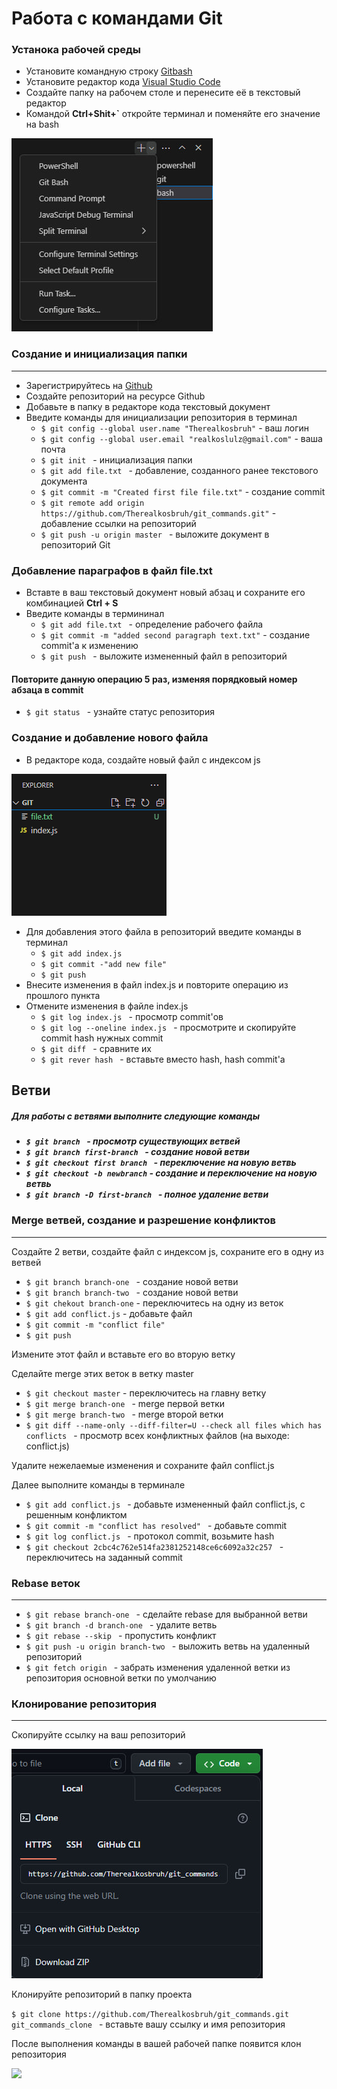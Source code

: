 # Работа с командами Git
### Устанока рабочей среды
+ Установите командную строку [Gitbash](https://git-scm.com/downloads)
+ Установите редактор кода [Visual Studio Code](https://code.visualstudio.com/download)
+ Создайте папку на рабочем столе и перенесите её в текстовый редактор
+ Командой **Ctrl+Shit+`** откройте терминал и поменяйте его значение на bash 
<img src= "img/q.jpg"/>

### Создание и инициализация папки
___

+ Зарегистрируйтесь на [Github](https://github.com/)
+ Создайте репозиторий на ресурсе Github
+ Добавьте в папку в редакторе кода текстовый документ
+ Введите команды для инициализации репозитория в терминал
    + ```$ git config --global user.name "Therealkosbruh"```  - ваш логин
    + ```$ git config --global user.email "realkoslulz@gmail.com"```  - ваша почта
    + ```$ git init ``` - инициализация папки
    + ```$ git add file.txt ``` - добавление, созданного ранее текстового документа
    + ``` $ git commit -m "Created first file file.txt" ``` - создание commit
    + ``` $ git remote add origin https://github.com/Therealkosbruh/git_commands.git" ``` - добавление ссылки на репозиторий
    + ```$ git push -u origin master ``` - выложите документ в репозиторий Git
### Добавление параграфов в файл file.txt
  + Вставте в ваш текстовый документ новый абзац и сохраните его комбинацией **Ctrl + S**
  + Введите команды в термининал
    + ```$ git add file.txt ``` - определение рабочего файла
    + ```$ git commit -m "added second paragraph text.txt"``` - создание commit'a к изменению
    + ```$ git push ``` - выложите измененный файл в репозиторий
#### Повторите данную операцию 5 раз, изменяя порядковый номер абзаца в commit
+ ```$ git status ``` - узнайте статус репозитория

### Создание и добавление нового файла
+ В редакторе кода, создайте новый файл с индексом js 

<img src="img/image.png"/>

+ Для добавления этого файла в репозиторий введите команды в терминал
    + ```$ git add index.js ```
    + ```$ git commit -"add new file" ```
    + ```$ git push ```
+ Внесите изменения в файл index.js и повторите операцию из прошлого пункта
+ Отмените изменения в файле index.js
  +  ```$ git log index.js ``` - просмотр commit'ов
  +   ```$ git log --oneline index.js ``` - просмотрите и скопируйте commit hash нужных commit
  +   ```$ git diff ``` - сравните их
  +   ```$ git rever hash ``` - вставьте вместо hash, hash commit'a 

## Ветви
 <h5>Для работы с ветвями выполните следующие команды<h5>

+ ```$ git branch ``` - просмотр существующих ветвей
+ ```$ git branch first-branch ``` - создание новой ветви
+ ```$ git checkout first branch ``` - переключение на новую ветвь
+ ```$ git checkout -b newbranch``` - создание и переключение на новую ветвь 
+ ```$ git branch -D first-branch ``` - полное удаление ветви

### Merge ветвей, создание и разрешение конфликтов
___
<p>Создайте 2 ветви, создайте файл с индексом js, сохраните его в одну из ветвей<p>

+ ```$ git branch branch-one ``` - создание новой ветви
+ ```$ git branch branch-two ``` - создание новой ветви
+ ```$ git chekout branch-one``` - переключитесь на одну из веток
+ ```$ git add conflict.js``` - добавьте файл
+ ```$ git commit -m "conflict file"```
+ ```$ git push```
  
<p>Измените этот файл и вставьте его во вторую ветку<p>

<p>Сделайте merge этих веток в ветку master<p>

+ ```$ git checkout master``` - переключитесь на главну ветку
+ ```$ git merge branch-one ``` - merge первой ветки
+ ```$ git merge branch-two ``` - merge второй ветки  
+ ```$ git diff --name-only --diff-filter=U --check all files which has conflicts ``` - просмотр всех конфликтных файлов (на выходе: conflict.js)

<p>Удалите нежелаемые изменения и сохраните файл conflict.js<p>
<p>Далее выполните команды в терминале<p>

+ ```$ git add conflict.js ``` - добавьте измененный файл conflict.js, с решенным конфликтом
+ ```$ git commit -m "conflict has resolved" ``` - добавьте commit
+ ```$ git log conflict.js ``` - протокол commit, возьмите hash
+ ```$ git checkout 2cbc4c762e514fa2381252148ce6c6092a32c257 ``` - переключитесь на заданный commit

### Rebase веток
___

+ ```$ git rebase branch-one ``` - сделайте rebase для выбранной ветви
+ ```$ git branch -d branch-one ``` - удалите ветвь
+ ```$ git rebase --skip ``` - пропустить конфликт
+ ```$ git push -u origin branch-two ``` - выложить ветвь на удаленный репозиторий
+ ```$ git fetch origin ``` - забрать изменения удаленной ветки из репозитория основной ветки по умолчанию

### Клонирование репозитория
___
<p>Скопируйте ссылку на ваш репозиторий<p>
<img src="img/qwe.jpg"/>
<p>Клонируйте репозиторий в папку проекта</p> 

```$ git clone https://github.com/Therealkosbruh/git_commands.git git_commands_clone ``` - вставьте вашу ссылку и имя репозитория
<p>После выполнения команды в вашей рабочей папке появится клон репозитория<p>

<img src="img/qwer.jpg"/>
